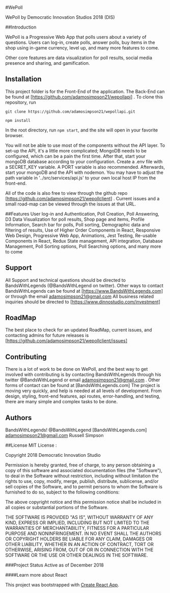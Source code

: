 #WePoll

WePoll by Democratic Innovation Studios 2018 (DIS)

##Introduction

WePoll is a Progressive Web App that polls users about a variety of questions. Users can log-in, create polls, answer polls, buy items in the shop using in-game currency, level up, and many more features to come.

Other core features are data visualization for poll results, social media presence and sharing, and gamification. 


 ## Installation
This project folder is for the Front-End of the application. The Back-End can be found at [https://github.com/adamosimpson21/wepollapi] . To clone this repository, run

`git clone https://github.com/adamosimpson21/wepollapi.git`

`npm install`

In the root directory, run `npm start`, and the site will open in your favorite browser. 

You will not be able to use most of the components without the API layer. To set-up the API, it's a little more complicated; MongoDB needs to be configured, which can be a pain the first time. After that, start your mongoDB database according to your configuration. Create a .env file with a SECRET_KEY variable. A PORT variable is also recommended.
Afterwards, start your mongoDB and the API with nodemon. You may have to adjust the path variable in '../src/services/api.js' to your own local host IP from the front-end.

All of the code is also free to view through the github repo [https://github.com/adamosimpson21/wepollclient] . Current issues and a small road-map can be viewed through the issues at that URL. 

##Features
User log-in and Authentication,
Poll Creation,
Poll Answering,
D3 Data Visualization for poll results,
Shop page and items,
Profile Information,
Search bar for polls, 
Poll sorting,
Demographic data and filtering of results,
Use of Higher Order Components in React,
Responsive Web Design,
Progressive Web App, 
Animations,
Jest Testing,
Re-usable Components in React,
Redux State management, 
API integration,
Database Management,
Poll Sorting options,
Poll Searching options,
and many more to come

## Support

All Support and technical questions should be directed to BandsWithLegends (@BandsWithLegend on twitter). Other ways to contact BandsWithLegends can be found at [https://www.BandsWithLegends.com] or through the email adamosimpson21@gmail.com
All business related inquiries should be directed to [https://www.dinnostudio.com/investment] 

## RoadMap

The best place to check for an updated RoadMap, current issues, and contacting admins for future releases is [https://github.com/adamosimpson21/wepollclient/issues]

## Contributing

There is a lot of work to be done on WePoll, and the best way to get involved with contributing is by contacting BandsWithLegends through his twitter @BandsWithLegend or email adamosimpson21@gmail.com . Other forms of contact can be found at [BandsWithLegends.com]
The project is moving very quickly, and help is needed at all levels of development. From design, styling, front-end features, api routes, error-handling, and testing, there are many simple and complex tasks to be done.

## Authors
BandsWithLegends! @BandsWithLegend [BandsWithLegends.com] adamosimpson21@gmail.com
Russell Simpson

##License 
MIT License :

Copyright 2018 Democratic Innovation Studio

Permission is hereby granted, free of charge, to any person obtaining a copy of this software and associated documentation files (the "Software"), to deal in the Software without restriction, including without limitation the rights to use, copy, modify, merge, publish, distribute, sublicense, and/or sell copies of the Software, and to permit persons to whom the Software is furnished to do so, subject to the following conditions:

The above copyright notice and this permission notice shall be included in all copies or substantial portions of the Software.

THE SOFTWARE IS PROVIDED "AS IS", WITHOUT WARRANTY OF ANY KIND, EXPRESS OR IMPLIED, INCLUDING BUT NOT LIMITED TO THE WARRANTIES OF MERCHANTABILITY, FITNESS FOR A PARTICULAR PURPOSE AND NONINFRINGEMENT. IN NO EVENT SHALL THE AUTHORS OR COPYRIGHT HOLDERS BE LIABLE FOR ANY CLAIM, DAMAGES OR OTHER LIABILITY, WHETHER IN AN ACTION OF CONTRACT, TORT OR OTHERWISE, ARISING FROM, OUT OF OR IN CONNECTION WITH THE SOFTWARE OR THE USE OR OTHER DEALINGS IN THE SOFTWARE.


###Project Status 
Active as of December 2018

####Learn more about React

This project was bootstrapped with [Create React App](https://github.com/facebook/create-react-app).

